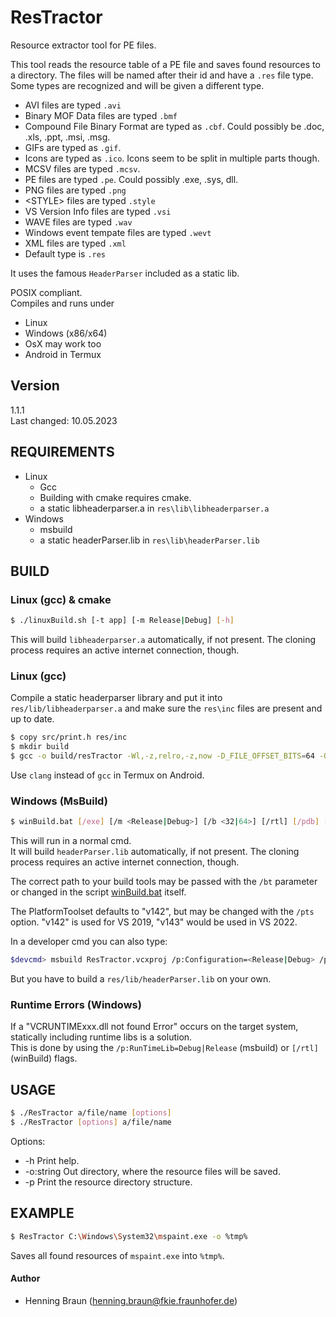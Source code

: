 # ResTractor
Resource extractor tool for PE files.

This tool reads the resource table of a PE file and saves found resources to a directory.
The files will be named after their id and have a `.res` file type.
Some types are recognized and will be given a different type.
- AVI files are typed `.avi`
- Binary MOF Data files are typed `.bmf`
- Compound File Binary Format are typed as `.cbf`. Could possibly be .doc, .xls, .ppt, .msi, .msg.
- GIFs are typed as `.gif`.
- Icons are typed as `.ico`. Icons seem to be split in multiple parts though.
- MCSV files are typed `.mcsv`.
- PE files are typed `.pe`. Could possibly .exe, .sys, dll.
- PNG files are typed `.png`
- \<STYLE\> files are typed `.style`
- VS Version Info files are typed `.vsi`
- WAVE files are typed `.wav`
- Windows event tempate files are typed `.wevt`
- XML files are typed `.xml`
- Default type is `.res`

It uses the famous `HeaderParser` included as a static lib.


POSIX compliant.  
Compiles and runs under
- Linux 
- Windows (x86/x64)  
- OsX may work too
- Android in Termux



## Version ##
1.1.1  
Last changed: 10.05.2023

## REQUIREMENTS ##
- Linux
   - Gcc
   - Building with cmake requires cmake.
   - a static libheaderparser.a in `res\lib\libheaderparser.a`
- Windows
   - msbuild
   - a static headerParser.lib in `res\lib\headerParser.lib`

## BUILD ##
### Linux (gcc) & cmake
```bash
$ ./linuxBuild.sh [-t app] [-m Release|Debug] [-h]  
```
This will build `libheaderparser.a` automatically, if not present.
The cloning process requires an active internet connection, though.

### Linux (gcc)
Compile a static headerparser library and put it into `res/lib/libheaderparser.a` and make sure the `res\inc` files are present and up to date.
```bash
$ copy src/print.h res/inc
$ mkdir build
$ gcc -o build/resTractor -Wl,-z,relro,-z,now -D_FILE_OFFSET_BITS=64 -Ofast src/main.c src/utils/fifo/Fifo.c res/lib/libheaderparser.a -Ires/inc
```

Use `clang` instead of `gcc` in Termux on Android.

### Windows (MsBuild) ###
```bash
$ winBuild.bat [/exe] [/m <Release|Debug>] [/b <32|64>] [/rtl] [/pdb] [/bt <path>] [/pts <PlatformToolset>] [/h]
```
This will run in a normal cmd.  
It will build `headerParser.lib` automatically, if not present.
The cloning process requires an active internet connection, though.

The correct path to your build tools may be passed  with the `/bt` parameter or changed in the script [winBuild.bat](winBuild.bat) itself.  

The PlatformToolset defaults to "v142", but may be changed with the `/pts` option.
"v142" is used for VS 2019, "v143" would be used in VS 2022.

In a developer cmd you can also type:
```bash
$devcmd> msbuild ResTractor.vcxproj /p:Configuration=<Release|Debug> /p:Platform=<x64|x86> [/p:PlatformToolset=<v142|v143>]
```
But you have to build a `res/lib/headerParser.lib` on your own.

### Runtime Errors (Windows)
If a "VCRUNTIMExxx.dll not found Error" occurs on the target system, statically including runtime libs is a solution.  
This is done by using the `/p:RunTimeLib=Debug|Release` (msbuild) or `[/rtl]` (winBuild) flags.


## USAGE ##
```bash
$ ./ResTractor a/file/name [options]
$ ./ResTractor [options] a/file/name
```
Options:  
 * -h Print help.
 * -o:string Out directory, where the resource files will be saved.
 * -p Print the resource directory structure.
 
## EXAMPLE ##
```bash
$ ResTractor C:\Windows\System32\mspaint.exe -o %tmp%
```
Saves all found resources of `mspaint.exe` into `%tmp%`.

#### Author ####
- Henning Braun ([henning.braun@fkie.fraunhofer.de](henning.braun@fkie.fraunhofer.de)) 
